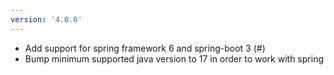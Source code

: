 ```yaml
---
version: '4.0.0'
---
```


- Add support for spring framework 6 and spring-boot 3 (#)
- Bump minimum supported java version to 17 in order to work with spring 